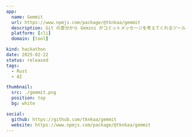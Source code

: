 ```yaml
---
app:
  name: Gemmit
  url: https://www.npmjs.com/package/@tknkaa/gemmit
  description: Git の差分から Gemini がコミットメッセージを考えてくれるツール
  platform: [cli]
  domain: [tool]

kind: hackathon
date: 2025-02-22
status: released
tags:
  - Rust
  - AI

thumbnail:
  src: ./gemmit.png
  position: top
  bg: white

social:
  github: https://github.com/tknkaa/gemmit
  website: https://www.npmjs.com/package/@tknkaa/gemmit
---
```

